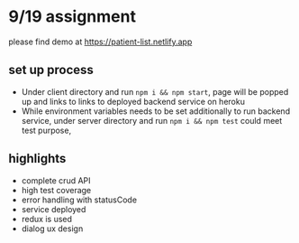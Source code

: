 # 9/19 assignment
please find demo at https://patient-list.netlify.app

## set up process
- Under client directory and run `npm i && npm start`, page will be popped up and links to links to deployed backend service on heroku
- While environment variables needs to be set additionally to run backend service, under server directory and run `npm i && npm test` could meet test purpose,

## highlights
- complete crud API
- high test coverage
- error handling with statusCode
- service deployed
- redux is used
- dialog ux design


